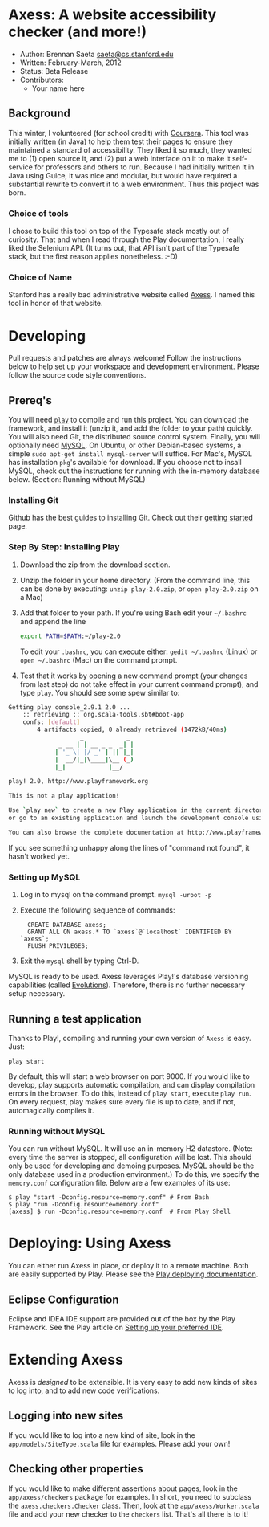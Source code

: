 <!--- Build this file by running `pandoc README.md > README.html` -->
# Axess: A website accessibility checker (and more!) #

 * Author: Brennan Saeta <saeta@cs.stanford.edu>
 * Written: February-March, 2012
 * Status: Beta Release
 * Contributors:
     - Your name here

## Background ##

This winter, I volunteered (for school credit) with [Coursera][coursera].
This tool was initially written (in Java) to help them test their pages
to ensure they maintained a standard of accessibility. They liked it so much,
they wanted me to (1) open source it, and (2) put a web interface on it to make
it self-service for professors and others to run. Because I had initially
written it in Java using Guice, it was nice and modular, but would have
required a substantial rewrite to convert it to a web environment. Thus this
project was born.

[coursera]: http://www.coursera.org/ "Coursera"

### Choice of tools ###

I chose to build this tool on top of the Typesafe stack mostly out of
curiosity. That and when I read through the Play documentation, I really
liked the Selenium API. (It turns out, that API isn't part of the Typesafe
stack, but the first reason applies nonetheless. :-D)

### Choice of Name ##

Stanford has a really bad administrative website called [Axess][axess]. I
named this tool in honor of that website.

[axess]:http://axess.stanford.edu "Axess - Stanford's Administrative Portal"

# Developing #

Pull requests and patches are always welcome! Follow the instructions below
to help set up your workspace and development environment. Please follow the
source code style conventions.

## Prereq's ##

You will need [`play`][play] to compile and run this project. You can download
the framework, and install it (unzip it, and add the folder to your path)
quickly. You will also need Git, the distributed source control system. Finally,
you will optionally need [MySQL](http://www.mysql.com/ "MySQL Database"). On
Ubuntu, or other Debian-based systems, a simple `sudo apt-get install mysql-server`
will suffice. For Mac's, MySQL has installation `pkg`'s available for download.
If you choose not to insall MySQL, check out the instructions for running with
the in-memory database below. (Section: Running without MySQL)

[play]: http://www.playframework.org/ "Play! Framework"

### Installing Git ###

Github has the best guides to installing Git. Check out their
[getting started][github] page.

[github]: http://help.github.com/set-up-git-redirect "Set Up Git"

### Step By Step: Installing Play ###

1. Download the zip from the download section.
2. Unzip the folder in your home directory. (From the command line, this can
   be done by executing: `unzip play-2.0.zip`, or `open play-2.0.zip` on a Mac)
3. Add that folder to your path. If you're using Bash edit your `~/.bashrc`
   and append the line

     ```bash
     export PATH=$PATH:~/play-2.0
     ```

     To edit your `.bashrc`, you can execute either: `gedit ~/.bashrc` (Linux)
     or `open ~/.bashrc` (Mac) on the command prompt.

4. Test that it works by opening a new command prompt (your changes from last
   step) do not take effect in your current command prompt), and type `play`.
   You should see some spew similar to:

```bash
Getting play console_2.9.1 2.0 ...
	:: retrieving :: org.scala-tools.sbt#boot-app
	confs: [default]
      	4 artifacts copied, 0 already retrieved (1472kB/40ms)
                    _            _ 
              _ __ | | __ _ _  _| |
             | '_ \| |/ _' | || |_|
             |  __/|_|\____|\__ (_)
             |_|            |__/ 

play! 2.0, http://www.playframework.org

This is not a play application!

Use `play new` to create a new Play application in the current directory,
or go to an existing application and launch the development console using `play`.

You can also browse the complete documentation at http://www.playframework.org.
```

   If you see something unhappy along the lines of "command not found", it hasn't
   worked yet.


### Setting up MySQL ###

1. Log in to mysql on the command prompt. `mysql -uroot -p`
2. Execute the following sequence of commands:

         CREATE DATABASE axess;
         GRANT ALL ON axess.* TO `axess`@`localhost` IDENTIFIED BY `axess`;
         FLUSH PRIVILEGES;

3. Exit the `mysql` shell by typing Ctrl-D.

MySQL is ready to be used. Axess leverages Play!'s database versioning
capabilities (called [Evolutions](https://github.com/playframework/Play20/wiki/Evolutions)).
Therefore, there is no further necessary setup necessary.

## Running a test application ##

Thanks to Play!, compiling and running your own version of `Axess` is easy.
Just:

    play start

By default, this will start a web browser on port 9000. If you would like to
develop, play supports automatic compilation, and can display compilation
errors in the browser. To do this, instead of `play start`, execute `play run`.
On every request, play makes sure every file is up to date, and if not, automagically
compiles it.

### Running without MySQL ###

You can run without MySQL. It will use an in-memory H2 datastore. (Note: every
time the server is stopped, all configuration will be lost. This should only
be used for developing and demoing purposes. MySQL should be the only
database used in a production environment.) To do this, we specify the
`memory.conf` configuration file. Below are a few examples of its use:

    $ play "start -Dconfig.resource=memory.conf" # From Bash
    $ play "run -Dconfig.resource=memory.conf"
    [axess] $ run -Dconfig.resource=memory.conf  # From Play Shell

# Deploying: Using Axess #

You can either run Axess in place, or deploy it to a remote machine. Both are
easily supported by Play. Please see the [Play deploying
documentation][play-deploy].

[play-deploy]: https://github.com/playframework/Play20/wiki/Production "Deploying Play! Applications"

## Eclipse Configuration ##

Eclipse and IDEA IDE support are provided out of the box by the Play Framework.
See the Play article on [Setting up your preferred IDE][ide].

[ide]: https://github.com/playframework/Play20/wiki/IDE "Set up your IDE"

# Extending Axess #

Axess is *designed* to be extensible. It is very easy to add new kinds of
sites to log into, and to add new code verifications.

## Logging into new sites ##

If you would like to log into a new kind of site, look in the 
`app/models/SiteType.scala` file for examples. Please add your own!

## Checking other properties ##

If you would like to make different assertions about pages, look in the
`app/axess/checkers` package for examples. In short, you need to subclass the
`axess.checkers.Checker` class. Then, look at the `app/axess/Worker.scala` file
and add your new checker to the `checkers` list. That's all there is to it!

